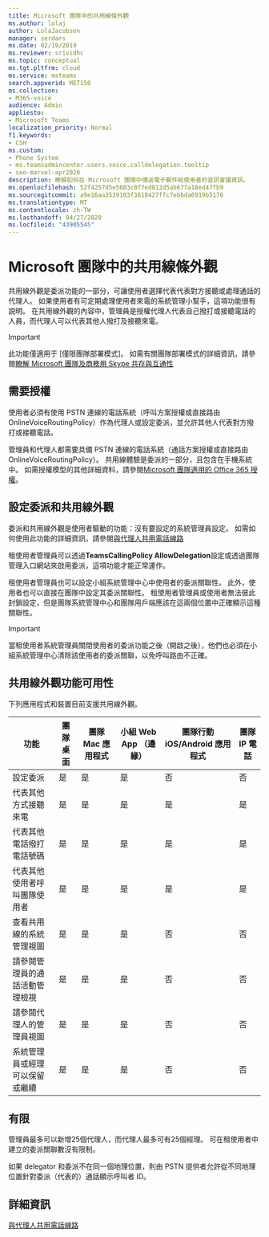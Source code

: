 ```yaml
---
title: Microsoft 團隊中的共用線條外觀
ms.author: lolaj
author: LolaJacobsen
manager: serdars
ms.date: 02/19/2019
ms.reviewer: srividhc
ms.topic: conceptual
ms.tgt.pltfrm: cloud
ms.service: msteams
search.appverid: MET150
ms.collection:
- M365-voice
audience: Admin
appliesto:
- Microsoft Teams
localization_priority: Normal
f1.keywords:
- CSH
ms.custom:
- Phone System
- ms.teamsadmincenter.users.voice.calldelegation.tooltip
- seo-marvel-apr2020
description: 瞭解如何在 Microsoft 團隊中傳送電子郵件給使用者的音訊會議資訊。
ms.openlocfilehash: 52f4257d5e5603c0f7ed812d5ab677a18ed47fb9
ms.sourcegitcommit: a9e16aa3539103f3618427ffc7ebbda6919b5176
ms.translationtype: MT
ms.contentlocale: zh-TW
ms.lasthandoff: 04/27/2020
ms.locfileid: "43905545"
---
```

# <a name="shared-line-appearance-in-microsoft-teams"></a>Microsoft 團隊中的共用線條外觀

共用線外觀是委派功能的一部分，可讓使用者選擇代表代表對方接聽或處理通話的代理人。 如果使用者有可定期處理使用者來電的系統管理小幫手，這項功能很有説明。 在共用線外觀的內容中，管理員是授權代理人代表自己撥打或接聽電話的人員，而代理人可以代表其他人撥打及接聽來電。

> [!IMPORTANT]
> 此功能僅適用于 [僅限團隊部署模式]。 如需有關團隊部署模式的詳細資訊，請參閱[瞭解 Microsoft 團隊及商務用 Skype 共存與互通性](teams-and-skypeforbusiness-coexistence-and-interoperability.md)

## <a name="license-required"></a>需要授權

使用者必須有使用 PSTN 連線的電話系統（呼叫方案授權或直接路由 OnlineVoiceRoutingPolicy）作為代理人或設定委派，並允許其他人代表對方撥打或接聽電話。

管理員和代理人都需要具備 PSTN 連線的電話系統（通話方案授權或直接路由 OnlineVoiceRoutingPolicy）。 共用線體驗是委派的一部分，且包含在手機系統中。 如需授權模型的其他詳細資料，請參閱[Microsoft 團隊適用的 Office 365 授權](office-365-licensing.md)。

## <a name="configuring-delegation-and-shared-line-appearance"></a>設定委派和共用線外觀

委派和共用線外觀是使用者驅動的功能：沒有要設定的系統管理員設定。 如需如何使用此功能的詳細資訊，請參閱[與代理人共用電話線路](https://support.office.com/article/share-a-phone-line-with-a-delegate-16307929-a51f-43fc-8323-3b1bf115e5a8)

租使用者管理員可以透過**TeamsCallingPolicy AllowDelegation**設定或透過團隊管理入口網站來啟用委派，這項功能才能正常運作。 

租使用者管理員也可以設定小組系統管理中心中使用者的委派關聯性。 此外，使用者也可以直接在團隊中設定其委派關聯性。 租使用者管理員或使用者無法彼此封鎖設定，但是團隊系統管理中心和團隊用戶端應該在這兩個位置中正確顯示這種關聯性。 

> [!IMPORTANT]
> 當租使用者系統管理員關閉使用者的委派功能之後（開啟之後），他們也必須在小組系統管理中心清除該使用者的委派關聯，以免呼叫路由不正確。

## <a name="shared-line-appearance-feature-availability"></a>共用線外觀功能可用性

下列應用程式和裝置目前支援共用線外觀。

| 功能 | 團隊桌面 | 團隊 Mac 應用程式 | 小組 Web App （邊緣） |團隊行動 iOS/Android 應用程式 | 團隊 IP 電話 |
|------------|---------------|---------------|----------------------|-----------------------------|----------------|
| 設定委派 | 是 | 是 | 是 | 否 | 否 |
| 代表其他方式接聽來電 | 是 | 是 | 是 | 是 | 是 |
| 代表其他電話撥打電話號碼 | 是 | 是 | 是 | 是 | 是 |
| 代表其他使用者呼叫團隊使用者 | 是 | 是 | 是 | 是 | 是 |
| 查看共用線的系統管理視圖 | 是 | 是 | 是 | 否 | 否 |
| 請參閱管理員的通話活動管理檢視 | 是 | 是 | 是 | 否 | 否 |
| 請參閱代理人的管理員視圖 | 是 | 是 | 是 | 否 | 否 |
| 系統管理員或經理可以保留或繼續 | 是 | 是 | 是 | 否 | 否 |

## <a name="limitations"></a>有限

管理員最多可以新增25個代理人，而代理人最多可有25個經理。 可在租使用者中建立的委派關聯數沒有限制。 
 
如果 delegator 和委派不在同一個地理位置，則由 PSTN 提供者允許從不同地理位置針對委派（代表的）通話顯示呼叫者 ID。 
 
## <a name="more-information"></a>詳細資訊

[與代理人共用電話線路](https://support.office.com/article/share-a-phone-line-with-a-delegate-16307929-a51f-43fc-8323-3b1bf115e5a8)
